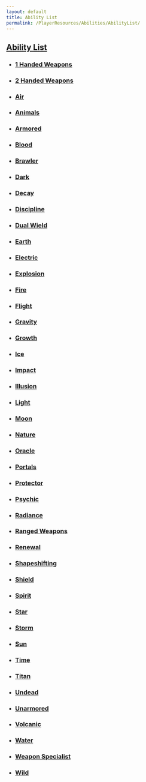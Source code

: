 ```yaml
---
layout: default
title: Ability List
permalink: /PlayerResources/Abilities/AbilityList/
---
```

## [Ability List](#ability-list)
- ### [1 Handed Weapons]({{site.baseurl}}/PlayerResources/Abilities/1HandedWeapons/#1-Handed-Weapons)
- ### [2 Handed Weapons]({{site.baseurl}}/PlayerResources/Abilities/2HandedWeapons/#2-Handed-Weapons)
- ### [Air]({{site.baseurl}}/PlayerResources/Abilities/Air/#Air)
- ### [Animals]({{site.baseurl}}/PlayerResources/Abilities/Animals/#Animals)
- ### [Armored]({{site.baseurl}}/PlayerResources/Abilities/Armored/#Armored)
- ### [Blood]({{site.baseurl}}/PlayerResources/Abilities/Blood/#Blood)
- ### [Brawler]({{site.baseurl}}/PlayerResources/Abilities/Brawler/#Brawler)
- ### [Dark]({{site.baseurl}}/PlayerResources/Abilities/Dark/#Dark)
- ### [Decay]({{site.baseurl}}/PlayerResources/Abilities/Decay/#Decay)
- ### [Discipline]({{site.baseurl}}/PlayerResources/Abilities/Discipline/#Discipline)
- ### [Dual Wield]({{site.baseurl}}/PlayerResources/Abilities/DualWield/#Dual-Wield)
- ### [Earth]({{site.baseurl}}/PlayerResources/Abilities/Earth/#Earth)
- ### [Electric]({{site.baseurl}}/PlayerResources/Abilities/Electric/#Electric)
- ### [Explosion]({{site.baseurl}}/PlayerResources/Abilities/Explosion/#Explosion)
- ### [Fire]({{site.baseurl}}/PlayerResources/Abilities/Fire/#Fire)
- ### [Flight]({{site.baseurl}}/PlayerResources/Abilities/Flight/#Flight)
- ### [Gravity]({{site.baseurl}}/PlayerResources/Abilities/Gravity/#Gravity)
- ### [Growth]({{site.baseurl}}/PlayerResources/Abilities/Growth/#Growth)
- ### [Ice]({{site.baseurl}}/PlayerResources/Abilities/Ice/#Ice)
- ### [Impact]({{site.baseurl}}/PlayerResources/Abilities/Impact/#Impact)
- ### [Illusion]({{site.baseurl}}/PlayerResources/Abilities/Illusion/#Illusion)
- ### [Light]({{site.baseurl}}/PlayerResources/Abilities/Light/#Light)
- ### [Moon]({{site.baseurl}}/PlayerResources/Abilities/Moon/#Moon)
- ### [Nature]({{site.baseurl}}/PlayerResources/Abilities/Nature/#Nature)
- ### [Oracle]({{site.baseurl}}/PlayerResources/Abilities/Oracle/#Oracle)
- ### [Portals]({{site.baseurl}}/PlayerResources/Abilities/Portals/#Portals)
- ### [Protector]({{site.baseurl}}/PlayerResources/Abilities/Protector/#Protector)
- ### [Psychic]({{site.baseurl}}/PlayerResources/Abilities/Psychic/#Psychic)
- ### [Radiance]({{site.baseurl}}/PlayerResources/Abilities/Radiance/#Radiance)
- ### [Ranged Weapons]({{site.baseurl}}/PlayerResources/Abilities/RangedWeapons/#Ranged-Weapons)
- ### [Renewal]({{site.baseurl}}/PlayerResources/Abilities/Renewal/#Renewal)
- ### [Shapeshifting]({{site.baseurl}}/PlayerResources/Abilities/Shapeshifting/#Shapeshifting)
- ### [Shield]({{site.baseurl}}/PlayerResources/Abilities/Shield/#Shield)
- ### [Spirit]({{site.baseurl}}/PlayerResources/Abilities/Spirit/#Spirit)
- ### [Star]({{site.baseurl}}/PlayerResources/Abilities/Star/#Star)
- ### [Storm]({{site.baseurl}}/PlayerResources/Abilities/Storm/#Storm)
- ### [Sun]({{site.baseurl}}/PlayerResources/Abilities/Sun/#Sun)
- ### [Time]({{site.baseurl}}/PlayerResources/Abilities/Time/#Time)
- ### [Titan]({{site.baseurl}}/PlayerResources/Abilities/Titan/#Titan)
- ### [Undead]({{site.baseurl}}/PlayerResources/Abilities/Undead/#Undead)
- ### [Unarmored]({{site.baseurl}}/PlayerResources/Abilities/Unarmored/#Unarmored)
- ### [Volcanic]({{site.baseurl}}/PlayerResources/Abilities/Volcanic/#Volcanic)
- ### [Water]({{site.baseurl}}/PlayerResources/Abilities/Water/#Water)
- ### [Weapon Specialist]({{site.baseurl}}/PlayerResources/Abilities/WeaponSpecialist/#Weapon-Specialist)
- ### [Wild]({{site.baseurl}}/PlayerResources/Abilities/Wild/#Wild)
